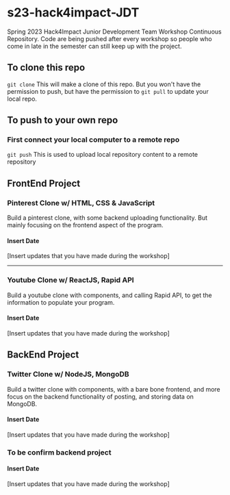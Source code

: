 # s23-hack4impact-JDT
Spring 2023 Hack4Impact Junior Development Team Workshop Continuous Repository. Code are being pushed after every workshop so people who come in late in the semester can still keep up with the project.

## To clone this repo
`git clone` 
This will make a clone of this repo. But you won't have the permission to push, but have the permission to `git pull` to update your local repo.

## To push to your own repo
### First connect your local computer to a remote repo
`git push`
This is used to upload local repository content to a remote repository

## FrontEnd Project
### Pinterest Clone w/ HTML, CSS & JavaScript
Build a pinterest clone, with some backend uploading functionality. But mainly focusing on the frontend aspect of the program.
#### Insert Date
[Insert updates that you have made during the workshop]
<hr>

### Youtube Clone w/ ReactJS, Rapid API
Build a youtube clone with components, and calling Rapid API, to get the information to populate your program.
#### Insert Date
[Insert updates that you have made during the workshop]

## BackEnd Project
### Twitter Clone w/ NodeJS, MongoDB
Build a twitter clone with components, with a bare bone frontend, and more focus on the backend functionality of posting, and storing data on MongoDB.

#### Insert Date
[Insert updates that you have made during the workshop]

### To be confirm backend project

#### Insert Date
[Insert updates that you have made during the workshop]